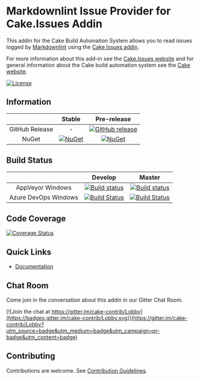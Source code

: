 # Markdownlint Issue Provider for Cake.Issues Addin

This addin for the Cake Build Automation System allows you to read issues logged by [Markdownlint]
using the [Cake Issues addin](https://github.com/cake-contrib/Cake.Issues).

For more information about this add-in see the [Cake.Issues website](https://cakeissues.net)
and for general information about the Cake build automation system see the [Cake website](http://cakebuild.net).

[![License](http://img.shields.io/:license-mit-blue.svg)](https://github.com/cake-contrib/Cake.Issues.Markdownlint/blob/feature/build/LICENSE)

## Information

| | Stable | Pre-release |
|:--:|:--:|:--:|
|GitHub Release|-|[![GitHub release](https://img.shields.io/github/release/cake-contrib/Cake.Issues.Markdownlint.svg)](https://github.com/cake-contrib/Cake.Issues.Markdownlint/releases/latest)|
|NuGet|[![NuGet](https://img.shields.io/nuget/v/Cake.Issues.Markdownlint.svg)](https://www.nuget.org/packages/Cake.Issues.Markdownlint)|[![NuGet](https://img.shields.io/nuget/vpre/Cake.Issues.Markdownlint.svg)](https://www.nuget.org/packages/Cake.Issues.Markdownlint)|

## Build Status

| | Develop | Master |
|:--:|:--:|:--:|
|AppVeyor Windows|[![Build status](https://ci.appveyor.com/api/projects/status/5tyaa96wkuy9uxqs/branch/develop?svg=true)](https://ci.appveyor.com/project/cakecontrib/cake-issues-markdownlint/branch/develop)|[![Build status](https://ci.appveyor.com/api/projects/status/5tyaa96wkuy9uxqs/branch/master?svg=true)](https://ci.appveyor.com/project/cakecontrib/cake-issues-markdownlint/branch/master)|
|Azure DevOps Windows|[![Build Status](https://dev.azure.com/cake-contrib/Cake.Issues.Markdownlint/_apis/build/status/cake-contrib.Cake.Issues.Markdownlint?branchName=develop&jobName=Windows)](https://dev.azure.com/cake-contrib/Cake.Issues.Markdownlint/_build/latest?definitionId=16&branchName=develop)|[![Build Status](https://dev.azure.com/cake-contrib/Cake.Issues.Markdownlint/_apis/build/status/cake-contrib.Cake.Issues.Markdownlint?branchName=master&jobName=Windows)](https://dev.azure.com/cake-contrib/Cake.Issues.Markdownlint/_build/latest?definitionId=16&branchName=master)|

## Code Coverage

[![Coverage Status](https://coveralls.io/repos/github/cake-contrib/Cake.Issues.Markdownlint/badge.svg?branch=develop)](https://coveralls.io/github/cake-contrib/Cake.Issues.Markdownlint?branch=develop)

## Quick Links

- [Documentation](https://cakeissues.net)

## Chat Room

Come join in the conversation about this addin in our Gitter Chat Room.

[![Join the chat at https://gitter.im/cake-contrib/Lobby](https://badges.gitter.im/cake-contrib/Lobby.svg)](https://gitter.im/cake-contrib/Lobby?utm_source=badge&utm_medium=badge&utm_campaign=pr-badge&utm_content=badge)

## Contributing

Contributions are welcome. See [Contribution Guidelines](CONTRIBUTING.md).

[Markdownlint]: https://github.com/DavidAnson/markdownlint

